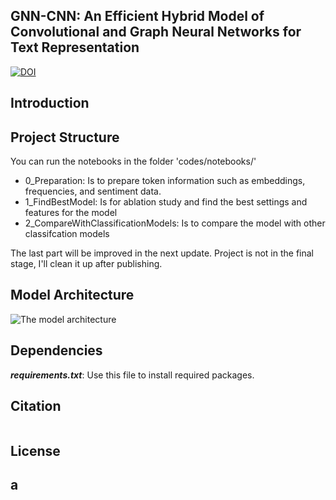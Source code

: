 
## GNN-CNN: An Efficient Hybrid Model of Convolutional and Graph Neural Networks for Text Representation

[![DOI](https://zenodo.org/badge/DOI/10.5281/zenodo.15857891.svg)](https://doi.org/10.5281/zenodo.15857891)


## Introduction

## Project Structure
You can run the notebooks in the folder 'codes/notebooks/'
 - 0_Preparation: Is to prepare token information such as embeddings, frequencies, and sentiment data.
 - 1_FindBestModel: Is for ablation study and find the best settings and features for the model
 - 2_CompareWithClassificationModels: Is to compare the model with other classifcation models
   
The last part will be improved in the next update. Project is not in the final stage, I'll clean it up after publishing.

## Model Architecture

<img alt="The model architecture" src="ModelArchitecture.jpg">

## Dependencies

**_requirements.txt_**: Use this file to install required packages.

## Citation

```bibtext

```

## License



## a

